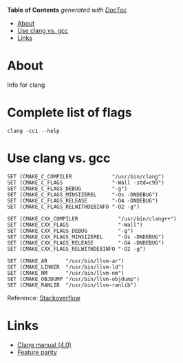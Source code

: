 <!-- START doctoc generated TOC please keep comment here to allow auto update -->
<!-- DON'T EDIT THIS SECTION, INSTEAD RE-RUN doctoc TO UPDATE -->
**Table of Contents**  *generated with [DocToc](https://github.com/thlorenz/doctoc)*

- [About](#about)
- [Use clang vs. gcc](#use-clang-vs-gcc)
- [Links](#links)

<!-- END doctoc generated TOC please keep comment here to allow auto update -->

# About 

Info for clang

# Complete list of flags

```
clang -cc1 --help
```

# Use clang vs. gcc

```
SET (CMAKE_C_COMPILER             "/usr/bin/clang")
SET (CMAKE_C_FLAGS                "-Wall -std=c99")
SET (CMAKE_C_FLAGS_DEBUG          "-g")
SET (CMAKE_C_FLAGS_MINSIZEREL     "-Os -DNDEBUG")
SET (CMAKE_C_FLAGS_RELEASE        "-O4 -DNDEBUG")
SET (CMAKE_C_FLAGS_RELWITHDEBINFO "-O2 -g")

SET (CMAKE_CXX_COMPILER             "/usr/bin/clang++")
SET (CMAKE_CXX_FLAGS                "-Wall")
SET (CMAKE_CXX_FLAGS_DEBUG          "-g")
SET (CMAKE_CXX_FLAGS_MINSIZEREL     "-Os -DNDEBUG")
SET (CMAKE_CXX_FLAGS_RELEASE        "-O4 -DNDEBUG")
SET (CMAKE_CXX_FLAGS_RELWITHDEBINFO "-O2 -g")

SET (CMAKE_AR      "/usr/bin/llvm-ar")
SET (CMAKE_LINKER  "/usr/bin/llvm-ld")
SET (CMAKE_NM      "/usr/bin/llvm-nm")
SET (CMAKE_OBJDUMP "/usr/bin/llvm-objdump")
SET (CMAKE_RANLIB  "/usr/bin/llvm-ranlib")

```

Reference: [Stackoverflow](http://stackoverflow.com/questions/7031126/switching-between-gcc-and-clang-llvm-using-cmake)

# Links

* [Clang manual (4.0)](http://clang.llvm.org/docs/UsersManual.html)
* [Feature parity](http://clang.llvm.org/cxx_status.html)
